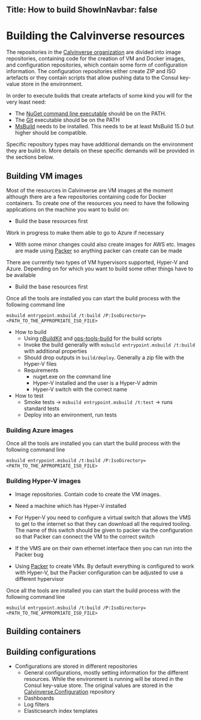 Title: How to build
ShowInNavbar: false
---

# Building the Calvinverse resources

The repositories in the [Calvinverse organization](https://github.com/Calvinverse) are divided into
image repositories, containing code for the creation of VM and Docker images, and configuration
repositories, which contain some form of configuration information. The configuration repositories
either create ZIP and ISO artefacts or they contain scripts that allow pushing data to the
Consul key-value store in the environment.

In order to execute builds that create artefacts of some kind you will for the very least need:

- The [NuGet command line executable](https://www.nuget.org/downloads) should be on the PATH.
- The [Git](https://git-scm.com/) executable should be on the PATH
- [MsBuild](https://docs.microsoft.com/en-us/visualstudio/msbuild/msbuild?view=vs-2019) needs to be
  installed. This needs to be at least MsBuild 15.0 but higher should be compatible.

Specific repository types may have additional demands on the environment they are build in. More details
on these specific demands will be provided in the sections below.

## Building VM images

Most of the resources in Calvinverse are VM images at the moment although there are a few repositories
containing code for Docker containers. To create one of the resources you need to have the following
applications on the machine you want to build on:





* Build the base resources first




 Work in progress to make them able to go
  to Azure if necessary
  - With some minor changes could also create images for AWS etc. Images are made using [Packer]() so
    anything packer can create can be made

There are currently two types of VM hypervisors supported, Hyper-V and Azure. Depending on
for which you want to build some other things have to be available

* Build the base resources first


Once all the tools are installed you can start the build process with the following command line

    msbuild entrypoint.msbuild /t:build /P:IsoDirectory=<PATH_TO_THE_APPROPRIATE_ISO_FILE>


- How to build
  - Using [nBuildKit]() and [ops-tools-build]() for the build scripts
  - Invoke the build generally with `msbuild entrypoint.msbuild /t:build` with additional properties
  - Should drop outputs in `build/deploy`. Generally a zip file with the Hyper-V files
  - Requirements
    - nuget.exe on the command line
    - Hyper-V installed and the user is a Hyper-V admin
    - Hyper-V switch with the correct name
- How to test
  - Smoke tests -> `msbuild entrypoint.msbuild /t:test` -> runs standard tests
  - Deploy into an environment, run tests

### Building Azure images

Once all the tools are installed you can start the build process with the following command line

    msbuild entrypoint.msbuild /t:build /P:IsoDirectory=<PATH_TO_THE_APPROPRIATE_ISO_FILE>

### Building Hyper-V images

- Image repositories. Contain code to create the VM images.

- Need a machine which has Hyper-V installed
- For Hyper-V you need to configure a virtual switch that allows the VMS to get to the internet
  so that they can download all the required tooling. The name of this switch should be
  given to packer via the configuration so that Packer can connect the VM to the correct switch
- If the VMS are on their own ethernet interface then you can run into the Packer bug
- Using [Packer](https://packer.io) to create VMs. By default everything is configured to work
  with Hyper-V, but the Packer configuration can be adjusted to use a different hypervisor

Once all the tools are installed you can start the build process with the following command line

    msbuild entrypoint.msbuild /t:build /P:IsoDirectory=<PATH_TO_THE_APPROPRIATE_ISO_FILE>




## Building containers



## Building configurations

- Configurations are stored in different repositories
  - General configurations, mostly setting information for the different resources. While the environment
    is running will be stored in the Consul key-value store. The original values are stored in the
    [Calvinverse.Configuration]() repository
  - Dashboards
  - Log filters
  - Elasticsearch index templates
